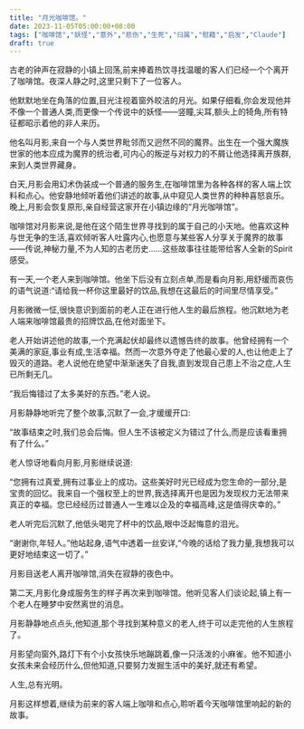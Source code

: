 ```yaml
---
title: "月光咖啡馆。"
date: 2023-11-05T05:00:00+08:00
tags: ["咖啡馆","妖怪","意外","悲伤","生死","归属","慰藉","启发","Claude"]
draft: true
--- 
```


古老的钟声在寂静的小镇上回荡,前来捧着热饮寻找温暖的客人们已经一个个离开了咖啡馆。夜深人静之时,这里只剩下了一位客人。

他默默地坐在角落的位置,目光注视着窗外皎洁的月光。如果仔细看,你会发现他并不像一个普通人类,而更像一个传说中的妖怪——竖瞳,尖耳,额头上的犄角,所有特征都昭示着他的非人来历。

他名叫月影,来自一个与人类世界毗邻而又迥然不同的魔界。出生在一个强大魔族世家的他本应成为魔界的统治者,可内心的叛逆与对权力的不屑让他选择离开族群,来到人类世界藏身。

白天,月影会用幻术伪装成一个普通的服务生,在咖啡馆里为各种各样的客人端上饮料和点心。他安静地倾听着他们讲述的故事,从中窥见人类世界的种种喜怒哀乐。晚上,月影会恢复原形,亲自经营这家开在小镇边缘的“月光咖啡馆”。

咖啡馆对月影来说,是他在这个陌生世界寻找到的属于自己的小天地。他喜欢这种与世无争的生活,喜欢倾听客人吐露内心,也愿意与某些客人分享关于魔界的故事——传说,神秘力量,不为人知的古老历史......这些故事往往能带给客人全新的Spirit感受。

有一天,一个老人来到咖啡馆。他坐下后没有立刻点单,而是看向月影,用舒缓而哀伤的语气说道:“请给我一杯你这里最好的饮品,我想在这最后的时间里尽情享受。”

月影微微一怔,很快意识到面前的老人正在进行他人生的最后旅程。他沉默地为老人端来咖啡馆最贵的招牌饮品,在他对面坐下。

老人开始讲述他的故事,一个充满起伏却最终以遗憾告终的故事。他曾经拥有一个美满的家庭,事业有成,生活幸福。然而一次意外夺走了他最心爱的人,也让他走上了毁灭的道路。老人说他在绝望中渐渐迷失了自我,直到发现自己患上不治之症,人生已所剩无几。

“我后悔错过了太多美好的东西。”老人说。

月影静静地听完了整个故事,沉默了一会,才缓缓开口:

“故事结束之时,我们总会后悔。但人生不该被定义为错过了什么,而是应该看重拥有了什么。” 

老人惊讶地看向月影,月影继续说道:

“您拥有过真爱,拥有过事业上的成功。这些美好时光已经成为您生命的一部分,是宝贵的回忆。我来自一个强权至上的世界,我选择离开也是因为发现权力无法带来真正的幸福。您已经经历过普通人一生难以企及的幸福高峰,这是值得庆幸的。”

老人听完后沉默了,他低头喝完了杯中的饮品,眼中泛起悔意的泪光。

“谢谢你,年轻人。”他站起身,语气中透着一丝安详,“今晚的话给了我力量,我想我可以更好地结束这一切了。”

月影目送老人离开咖啡馆,消失在寂静的夜色中。

第二天,月影化身成服务生的样子再次来到咖啡馆。他听见客人们谈论起,镇上有一个老人在睡梦中安然离世的消息。

月影静静地点点头,他知道,那个寻找到某种意义的老人,终于可以走完他的人生旅程了。

月影望向窗外,路灯下有个小女孩快乐地蹦跳着,像一只活泼的小麻雀。他不知道小女孩未来会经历什么,但他知道,只要努力发掘生活中的美好,就还有希望。

人生,总有光明。

月影这样想着,继续为前来的客人端上咖啡和点心,聆听着今天咖啡馆里响起的新的故事。